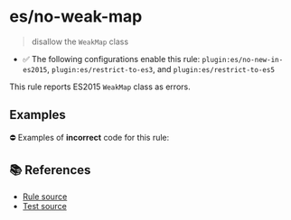 # es/no-weak-map
> disallow the `WeakMap` class

- ✅ The following configurations enable this rule: `plugin:es/no-new-in-es2015`, `plugin:es/restrict-to-es3`, and `plugin:es/restrict-to-es5`

This rule reports ES2015 `WeakMap` class as errors.

## Examples

⛔ Examples of **incorrect** code for this rule:

<eslint-playground type="bad" code="/*eslint es/no-weak-map: error */
let map = new WeakMap()
" />

## 📚 References

- [Rule source](https://github.com/mysticatea/eslint-plugin-es/blob/v3.0.1/lib/rules/no-weak-map.js)
- [Test source](https://github.com/mysticatea/eslint-plugin-es/blob/v3.0.1/tests/lib/rules/no-weak-map.js)
